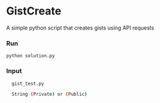 # GistCreate
A simple python script that creates gists using API requests

### Run
`
   python solution.py
`
### Input
```bash
  gist_test.py
```

```bash
  String (Private) or (Public)
```


